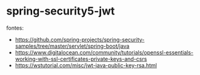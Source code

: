 # spring-security5-jwt

fontes:

- https://github.com/spring-projects/spring-security-samples/tree/master/servlet/spring-boot/java
- https://www.digitalocean.com/community/tutorials/openssl-essentials-working-with-ssl-certificates-private-keys-and-csrs
- https://wstutorial.com/misc/jwt-java-public-key-rsa.html
